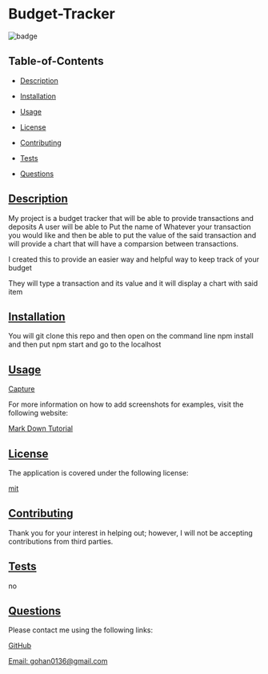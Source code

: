  # Budget-Tracker
  
  
  ![badge](https://img.shields.io/badge/license-mit-blue)
    

  ## Table-of-Contents

  * [Description](#description)
  * [Installation](#installation)
  * [Usage](#usage)
  
  * [License](#license)
    
  * [Contributing](#contributing)
  * [Tests](#tests)
  * [Questions](#questions)
  
  ## [Description](#table-of-contents)

  My project is a budget tracker that will be able to provide transactions and deposits A user will be able to Put the name of Whatever your transaction you would like and then be able to put the value of the said transaction and will provide a chart that will have a comparsion between transactions.

  I created this to provide an easier way and helpful way to keep track of your budget

  They will type a transaction and its value and it will display a chart with said item

  ## [Installation](#table-of-contents)

  You will git clone this repo and then open on the command line npm install and then put npm start and go to the localhost

  ## [Usage](#table-of-contents)

  [Capture](https://user-images.githubusercontent.com/93087137/172967911-764896e4-e206-44c9-8921-dd2abd1ed0de.PNG)

  
  For more information on how to add screenshots for examples, visit the following website:
  
  [Mark Down Tutorial](https://agea.github.io/tutorial.md/)
  
  
  ## [License](#table-of-contents)

  The application is covered under the following license:

  
  [mit](https://choosealicense.com/licenses/mit)
    
    

  ## [Contributing](#table-of-contents)
  
  
  Thank you for your interest in helping out; however, I will not be accepting contributions from third parties.
    

  ## [Tests](#table-of-contents)

  no

  ## [Questions](#table-of-contents)

  Please contact me using the following links:

  [GitHub](https://github.com/CougarChan)

  [Email: gohan0136@gmail.com](mailto:gohan0136@gmail.com)
